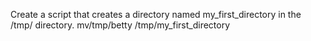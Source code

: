 Create a script that creates a directory named my_first_directory in the /tmp/ directory.
mv/tmp/betty /tmp/my_first_directory
